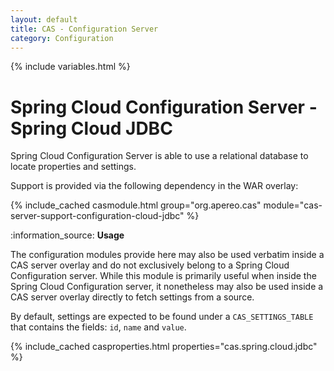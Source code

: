 ```yaml
---
layout: default
title: CAS - Configuration Server
category: Configuration
---
```


{% include variables.html %}

# Spring Cloud Configuration Server - Spring Cloud JDBC

Spring Cloud Configuration Server is able to use a relational database to locate properties and settings.

Support is provided via the following dependency in the WAR overlay:

{% include_cached casmodule.html group="org.apereo.cas" module="cas-server-support-configuration-cloud-jdbc" %}

<div class="alert alert-info mt-3">:information_source: <strong>Usage</strong><p>The configuration modules provide here may also be used verbatim inside a CAS server overlay and do not exclusively belong to a Spring Cloud Configuration server. While this module is primarily useful when inside the Spring Cloud Configuration server, it nonetheless may also be used inside a CAS server overlay directly to fetch settings from a source.</p></div>

By default, settings are expected to be found under a `CAS_SETTINGS_TABLE` that contains the fields: `id`, `name` and `value`.

{% include_cached casproperties.html properties="cas.spring.cloud.jdbc" %}
